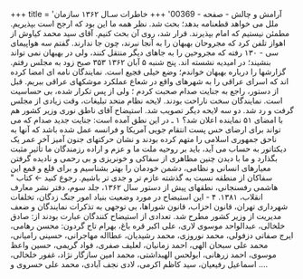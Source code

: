 +++
title = 'آرامش و چالش - صفحه - 00369'
+++
خاطرات سـال ۱۳۶۲ سازمان ملل می خواهد قطعنامه بدهد؛ بحث شد. نظر همه ما این بود که ارجح است بپذیریم. مطمئن نیستیم که امام بپذیرند. قرار شد، روی آن بحث کنیم. آقای سید محمد کیاوش از اهواز تلفن کرد که مجروحان بهبهان را به آنجا نبرند، چون جا ندارند. گفتم سه هواپیمای سی - ۱۳۰ رفته که مجروحین را به جاهای دیگر منتقل کنند، ولی در بهبهان نمی تواند بنشیند؛ در امیدیه نشسته اند. پنج شنبه ۵ آبان ۱۳۶۲ ۳۵۳ صبح زود به مجلس رفتم. گزارشها را درباره بهبهان خواندم؛ وضع خیلی فجیع است. نمایندگان نامه ای امضا کرده اند که اسرای عراقی را به شهرهای واقع در شعاع عملکرد موشکهای عراقی ببریم. قبل از دستور، راجع به جنایت صدام صحبت کردم ؛ ولی از پس تکرار شده، بی حساسیت است. نمایندگان سخت ناراحت بودند. لایحه نظام متحد تبلیغات، وقت زیادی از مجلس گرفت و رد شد. دو سه لایحه دیگر تصویب شد. استیضاح آقای ناطق نوری وزیر کشور هم با امضای ۵۱ نماینده اعلان شد؟ ۱ ـ در این نطق آمده است: جنایت جدید صدام که می تواند برای ارضای حس پست انتقام جویی آمریکا و فرانسه عمل شده باشد که آنها به ناحق جمهوری اسلامی را متهم کرده بودند و نشان حرکتهای جنون آمیز آخر عمر یک دیکتاتور به حساب می آید، باید بر روحیه ملت ما و عزم و اراده رزمندگان ما تأثیر مثبت بگذارد و ما با دیدن چنین مظاهری از سفاکی و خونریزی و بی رحمی و نادیده گرفتن معیارهای انسانی و نظامی، دشمن خودمان را بهتر بشناسیم و برای قلع و قمع این سفاکان از منطقه نسبت به گذشته عازم تر و جدی تر باشیم. رجوع کنید ← کتاب " هاشمی رفسنجانی، نطقهای پیش از دستور سال ۱۳۶۲، جلد سوم، دفتر نشر معارف انقلاب، ۱۳۸۱. ۴ - این استیضاح در مورد وضعیت بنیاد امور جنگ زدگان، تخلفات شهرداری تهران، قانون احزاب، قانون شوراها، بی توجهی به تذکرات نمایندگان و ضعف مدیریت از وزیر کشور مطرح شد. تعدادی از استیضاح کنندگان عبارت بودند از: صادق خلخالی، عبدالواحد موسوی لاری، علی اکبر قره باغ، بهرام تاج گردون: محسن رهامی، ایرج صفاتی دزفولی، محمد نوروزی، محمد رشیدیان، عطااله مهاجرانی، حسینی رامیانی، محمد علی سبحان الهی، احمد زمانیان، لعليف صفری، فواد گریمی، حسین واعظ موسوی، احمد زرهانی، ابولحس الهبداشتی، محمد امین سازگار نژاد، غفور خلخالی، اسماعیل رفیعیان، سید کاظم اکرمی، لادی نجف آبادی، محمد علی حسروی و ....